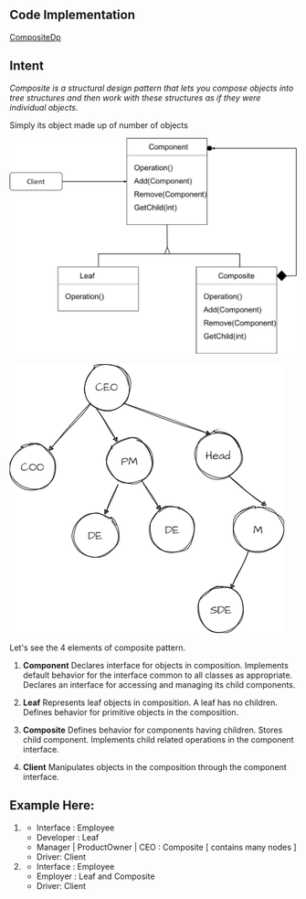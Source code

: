 ## Code Implementation
[CompositeDp](https://github.com/vamsi1998123/Design-Patterns/tree/master/src/main/java/com/example/designpatterns/structural/composite)

Intent
------
*Composite is a structural design pattern that lets you compose objects into tree structures and
then work with these structures as if they were individual objects.*

Simply its object made up of number of objects

![composite.png](composite.png)

![composite_org.png](composite_org.png)

Let's see the 4 elements of composite pattern.

1) **Component**
   Declares interface for objects in composition.
   Implements default behavior for the interface common to all classes as appropriate.
   Declares an interface for accessing and managing its child components.

2) **Leaf**
   Represents leaf objects in composition. A leaf has no children.
   Defines behavior for primitive objects in the composition.

3) **Composite**
   Defines behavior for components having children.
   Stores child component.
   Implements child related operations in the component interface.

4) **Client**
   Manipulates objects in the composition through the component interface.

Example Here:
------------
1.
   - Interface : Employee
   - Developer : Leaf
   - Manager | ProductOwner | CEO : Composite [ contains many nodes ]
   - Driver: Client

2.
   - Interface : Employee
   - Employer : Leaf and Composite
   - Driver: Client

